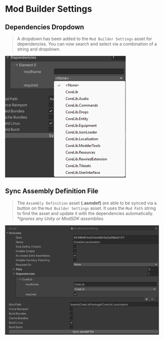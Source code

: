 ﻿# Mod Builder Settings

## Dependencies Dropdown

> A dropdown has been added to the `Mod Builder Settings` asset for dependencies. You can now search and select via a combination of a string and dropdown.

![CoreLib Dependencies](../pics/corelib-dependencies.png)

## Sync Assembly Definition File

> The `Assembly Definition` asset **(.asmdef)** are able to be synced via a button on the `Mod Builder Settings` asset. It uses the `Mod Path` string to find the asset and update it with the dependencies automatically.
**Ignores any Unity or ModSDK assemblies.*

![CoreLib Meta Data](../pics/corelib-metadata.png)